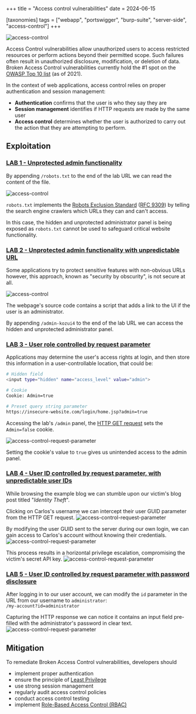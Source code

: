 +++
title = "Access control vulnerabilities"
date = 2024-06-15

[taxonomies]
tags = ["webapp", "portswigger", "burp-suite", "server-side", "access-control"]
+++


![access-control](/pictures/articles/access-control/access-control.svg)

Access Control vulnerabilities allow unauthorized users to access restricted
resources or perform actions beyond their permitted scope. Such failures often
result in unauthorized disclosure, modification, or deletion of data.
Broken Access Control vulnerabilities currently hold the #1 spot on the
[OWASP Top 10 list](https://owasp.org/www-project-top-ten/) (as of 2021).


<!-- more -->


In the context of web applications, access control relies on proper
authentication and session management:
- **Authentication** confirms that the user is who they say they are
- **Session management** identifies if HTTP requests are made by the same user
- **Access control** determines whether the user is authorized to carry out the
  action that they are attempting to perform.

## Exploitation

<!-- LAB 1 {{{ -->
### [LAB 1 - Unprotected admin functionality](https://portswigger.net/web-security/learning-paths/server-side-vulnerabilities-apprentice/access-control-apprentice/access-control/lab-unprotected-admin-functionality)

By appending `/robots.txt` to the end of the lab URL we can read the
content of the file.

![access-control](/pictures/articles/access-control/lab1.png)

`robots.txt` implements the [Robots Exclusion Standard](https://en.wikipedia.org/wiki/Robots.txt)
([RFC 9309](https://www.rfc-editor.org/rfc/rfc9309.html)) by telling the
search engine crawlers which URLs they can and can't access.

In this case, the hidden and unprotected administrator panel is being exposed
as `robots.txt` cannot be used to safeguard critical website functionality.
<!-- }}} -->

<!-- LAB 2 {{{ -->
### [LAB 2 - Unprotected admin functionality with unpredictable URL](https://portswigger.net/web-security/learning-paths/server-side-vulnerabilities-apprentice/access-control-apprentice/access-control/lab-unprotected-admin-functionality-with-unpredictable-url)

Some applications try to protect sensitive features with non-obvious URLs
however, this approach, known as "security by obscurity", is not secure at all.

![access-control](/pictures/articles/access-control/lab2.png)

The webpage's source code contains a script that adds a link to the UI if the
user is an administrator.

By appending `/admin-kozui4` to the end of the lab URL we can access the hidden
and unprotected administrator panel.
<!-- }}} -->

<!-- LAB 3 {{{ -->
### [LAB 3 - User role controlled by request parameter](https://portswigger.net/web-security/learning-paths/server-side-vulnerabilities-apprentice/access-control-apprentice/access-control/lab-user-role-controlled-by-request-parameter)

Applications may determine the user's access rights at login,
and then store this information in a user-controllable location, that could be:

```sh
# Hidden field
<input type="hidden" name="access_level" value="admin">

# Cookie
Cookie: Admin=true

# Preset query string parameter
https://insecure-website.com/login/home.jsp?admin=true
```

Accessing the lab's `/admin` panel, the [HTTP GET request](https://developer.mozilla.org/en-US/docs/Web/HTTP/Methods/GET)
sets the `Admin=false` cookie.

![access-control-request-parameter](/pictures/articles/access-control/lab3.png)

Setting the cookie's value to `true` gives us unintended access to the admin
panel.
<!-- }}} -->

<!-- LAB 4 {{{ -->
### [LAB 4 - User ID controlled by request parameter, with unpredictable user IDs](https://portswigger.net/web-security/learning-paths/server-side-vulnerabilities-apprentice/access-control-apprentice/access-control/lab-user-id-controlled-by-request-parameter-with-unpredictable-user-ids)

While browsing the example blog we can stumble upon our victim's blog post
titled "_Identity Theft_".

Clicking on Carlos's username we can intercept their user GUID parameter
from the HTTP GET request.
![access-control-request-parameter](/pictures/articles/access-control/lab4-1.png)

By modifying the user GUID sent to the server during our own login,
we can gain access to Carlos's account without knowing their credentials.
![access-control-request-parameter](/pictures/articles/access-control/lab4-2.png)

This process results in a horizontal privilege escalation, compromising the
victim's secret API key.
![access-control-request-parameter](/pictures/articles/access-control/lab4-3.png)
<!-- }}} -->

<!-- LAB 5 {{{ -->
### [LAB 5 - User ID controlled by request parameter with password disclosure](https://portswigger.net/web-security/learning-paths/server-side-vulnerabilities-apprentice/access-control-apprentice/access-control/lab-user-id-controlled-by-request-parameter-with-password-disclosure)

After logging in to our user account, we can modify the `id` parameter in the
URL from our username to `administrator`:<br>
`/my-account?id=administrator`

Capturing the HTTP response we can notice it contains an input field pre-filled
with the administrator's password in clear text.
![access-control-request-parameter](/pictures/articles/access-control/lab5.png)
<!-- }}} -->

## Mitigation

To remediate Broken Access Control vulnerabilities, developers should
- implement proper authentication
- ensure the principle of [Least Privilege](https://en.wikipedia.org/wiki/Principle_of_least_privilege)
- use strong session management
- regularly audit access control policies
- conduct access control testing
- implement [Role-Based Access Control (RBAC)](https://en.wikipedia.org/wiki/Role-based_access_control)
